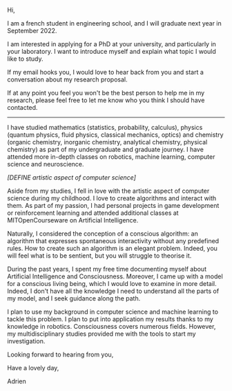 Hi,

I am a french student in engineering school, and I will graduate next year in September 2022.

I am interested in applying for a PhD at your university, and particularly in your laboratory. I want to introduce myself and explain what topic I would like to study.

If my email hooks you, I would love to hear back from you and start a conversation about my research proposal.

If at any point you feel you won't be the best person to help me in my research, please feel free to let me know who you think I should have contacted.

---

I have studied mathematics (statistics, probability, calculus), physics (quantum physics, fluid physics, classical mechanics, optics) and chemistry (organic chemistry, inorganic chemistry, analytical chemistry, physical chemistry) as part of my undergraduate and graduate journey. I have attended more in-depth classes on robotics, machine learning, computer science and neuroscience.

*[DEFINE artistic aspect of computer science]*

Aside from my studies, I fell in love with the artistic aspect of computer science during my childhood. I love to create algorithms and interact with them. As part of my passion, I had personal projects in game development or reinforcement learning and attended additional classes at MITOpenCourseware on Artificial Intelligence.

Naturally, I considered the conception of a conscious algorithm: an algorithm that expresses spontaneous interactivity without any predefined rules. How to create such an algorithm is an elegant problem. Indeed, you will feel what is to be sentient, but you will struggle to theorise it.

During the past years, I spent my free time documenting myself about Artificial Intelligence and Consciousness. Moreover, I came up with a model for a conscious living being, which I would love to examine in more detail. Indeed, I don't have all the knowledge I need to understand all the parts of my model, and I seek guidance along the path.

I plan to use my background in computer science and machine learning to tackle this problem. I plan to put into application my results thanks to my knowledge in robotics. Consciousness covers numerous fields. However, my multidisciplinary studies provided me with the tools to start my investigation.

Looking forward to hearing from you,

Have a lovely day,

Adrien
